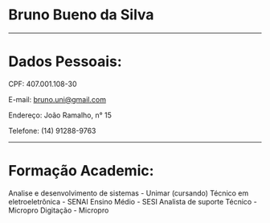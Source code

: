 # Bruno Bueno da Silva

---

# Dados Pessoais:

CPF: 407.001.108-30

E-mail: bruno.uni@gmail.com

Endereço: João Ramalho, n° 15

Telefone: (14) 91288-9763

---

# Formação Academic:

Analise e desenvolvimento de sistemas - Unimar (cursando)
Técnico em eletroeletrônica - SENAI
Ensino Médio - SESI
Analista de suporte Técnico - Micropro
Digitação - Micropro
